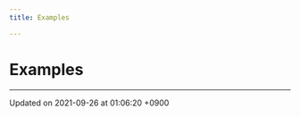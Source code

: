 ```yaml
---
title: Examples

---
```


# Examples







-------------------------------

Updated on 2021-09-26 at 01:06:20 +0900
